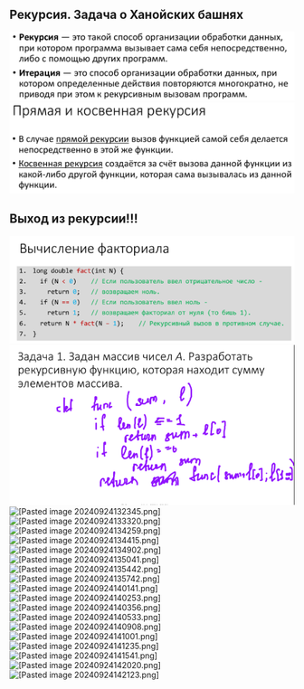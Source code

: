 ## Рекурсия. Задача о Ханойских башнях
![[Pasted image 20240924131420.png]](/Фотоматериалы/Pasted%20image%2020240924131420.png)
![[Pasted image 20240924131601.png]](/Фотоматериалы/Pasted%20image%2020240924131601.png)
## Выход из рекурсии!!!
![[Pasted image 20240924131655.png]](/Фотоматериалы/Pasted%20image%2020240924131655.png)
![[Pasted image 20240924132013.png]](/Фотоматериалы/Pasted%20image%2020240924132013.png)
![[Pasted image 20240924132345.png]](/Фотоматериалы/Pasted%20image%20240924132345.png)
![[Pasted image 20240924133320.png]](/Фотоматериалы/Pasted%20image%20240924133320.png)
![[Pasted image 20240924134259.png]](/Фотоматериалы/Pasted%20image%20240924134259.png)
![[Pasted image 20240924134415.png]](/Фотоматериалы/Pasted%20image%20240924134415.png)
![[Pasted image 20240924134902.png]](/Фотоматериалы/Pasted%20image%20240924134902.png)
![[Pasted image 20240924135041.png]](/Фотоматериалы/Pasted%20image%20240924135041.png)
![[Pasted image 20240924135442.png]](/Фотоматериалы/Pasted%20image%20240924135442.png)
![[Pasted image 20240924135742.png]](/Фотоматериалы/Pasted%20image%20240924135742.png)
![[Pasted image 20240924140141.png]](/Фотоматериалы/Pasted%20image%20240924140141.png)
![[Pasted image 20240924140253.png]](/Фотоматериалы/Pasted%20image%20240924140253.png)
![[Pasted image 20240924140356.png]](/Фотоматериалы/Pasted%20image%20240924140356.png)
![[Pasted image 20240924140533.png]](/Фотоматериалы/Pasted%20image%20240924140533.png)
![[Pasted image 20240924140908.png]](/Фотоматериалы/Pasted%20image%20240924140908.png)
![[Pasted image 20240924141001.png]](/Фотоматериалы/Pasted%20image%20240924141001.png)
![[Pasted image 20240924141235.png]](/Фотоматериалы/Pasted%20image%20240924141235.png)
![[Pasted image 20240924141541.png]](/Фотоматериалы/Pasted%20image%20240924141541.png)
![[Pasted image 20240924142020.png]](/Фотоматериалы/Pasted%20image%20240924142020.png)
![[Pasted image 20240924142123.png]](/Фотоматериалы/Pasted%20image%20240924142123.png)












